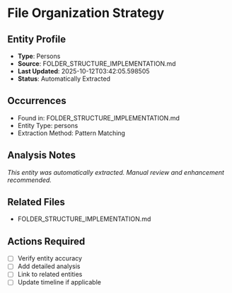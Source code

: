 # File Organization Strategy

## Entity Profile
- **Type**: Persons
- **Source**: FOLDER_STRUCTURE_IMPLEMENTATION.md
- **Last Updated**: 2025-10-12T03:42:05.598505
- **Status**: Automatically Extracted

## Occurrences
- Found in: FOLDER_STRUCTURE_IMPLEMENTATION.md
- Entity Type: persons
- Extraction Method: Pattern Matching

## Analysis Notes
*This entity was automatically extracted. Manual review and enhancement recommended.*

## Related Files
- FOLDER_STRUCTURE_IMPLEMENTATION.md

## Actions Required
- [ ] Verify entity accuracy
- [ ] Add detailed analysis
- [ ] Link to related entities
- [ ] Update timeline if applicable

